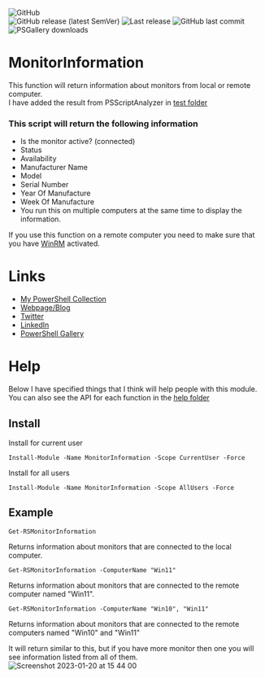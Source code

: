 ![GitHub](https://img.shields.io/github/license/rstolpe/MonitorInformation?style=plastic)  
![GitHub release (latest SemVer)](https://img.shields.io/github/v/release/rstolpe/MonitorInformation?sort=semver&style=plastic)  ![Last release](https://img.shields.io/github/release-date/rstolpe/MonitorInformation?style=plastic)
![GitHub last commit](https://img.shields.io/github/last-commit/rstolpe/MonitorInformation?style=plastic)  
![PSGallery downloads](https://img.shields.io/powershellgallery/dt/MonitorInformation?style=plastic)

# MonitorInformation 
This function will return information about monitors from local or remote computer.  
I have added the result from PSScriptAnalyzer in [test folder](https://github.com/rstolpe/MonitorInformation/tree/main/test) 

### This script will return the following information
- Is the monitor active? (connected)
- Status
- Availability
- Manufacturer Name
- Model
- Serial Number
- Year Of Manufacture
- Week Of Manufacture
- You run this on multiple computers at the same time to display the information.

If you use this function on a remote computer you need to make sure that you have [WinRM](https://github.com/rstolpe/Guides/blob/main/Windows/WinRM_GPO.md) activated.

# Links
* [My PowerShell Collection](https://github.com/rstolpe/PSCollection)
* [Webpage/Blog](https://www.stolpe.io)
* [Twitter](https://twitter.com/rstolpes)
* [LinkedIn](https://www.linkedin.com/in/rstolpe/)
* [PowerShell Gallery](https://www.powershellgallery.com/profiles/rstolpe)

# Help
Below I have specified things that I think will help people with this module.  
You can also see the API for each function in the [help folder](https://github.com/rstolpe/MonitorInformation/tree/main/help)

## Install
Install for current user
```
Install-Module -Name MonitorInformation -Scope CurrentUser -Force
```
  
Install for all users
```
Install-Module -Name MonitorInformation -Scope AllUsers -Force
```

## Example
```
Get-RSMonitorInformation
```
Returns information about monitors that are connected to the local computer.  

```
Get-RSMonitorInformation -ComputerName "Win11"
```
Returns information about monitors that are connected to the remote computer named "Win11".  

```
Get-RSMonitorInformation -ComputerName "Win10", "Win11"
```
Returns information about monitors that are connected to the remote computers named "Win10" and "Win11"  
  
It will return similar to this, but if you have more monitor then one you will see information listed from all of them.  
![Screenshot 2023-01-20 at 15 44 00](https://user-images.githubusercontent.com/76907327/213726484-869fb7aa-26cb-45c1-85e9-931ba98e79c7.png)
